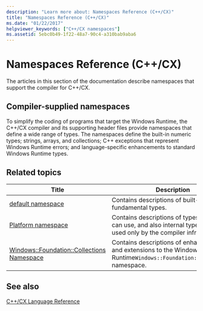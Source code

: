 ```yaml
---
description: "Learn more about: Namespaces Reference (C++/CX)"
title: "Namespaces Reference (C++/CX)"
ms.date: "01/22/2017"
helpviewer_keywords: ["C++/CX namespaces"]
ms.assetid: 5ebc0b49-1f22-48a7-90c4-a310bab9aba6
---
```

# Namespaces Reference (C++/CX)

The articles in this section of the documentation describe namespaces that support the compiler for C++/CX.

## Compiler-supplied namespaces

To simplify the coding of programs that target the Windows Runtime, the C++/CX compiler and its supporting header files provide namespaces that define a wide range of types. The namespaces define the built-in numeric types; strings, arrays, and collections; C++ exceptions that represent Windows Runtime errors; and language-specific enhancements to standard Windows Runtime types.

## Related topics

|Title|Description|
|-----------|-----------------|
|[default namespace](../cppcx/default-namespace.md)|Contains descriptions of built-in, fundamental types.|
|[Platform namespace](../cppcx/platform-namespace-c-cx.md)|Contains descriptions of types that you can use, and also internal types that are used only by the compiler infrastructure.|
|[Windows::Foundation::Collections Namespace](../cppcx/windows-foundation-collections-namespace-c-cx.md)|Contains descriptions of enhancements and extensions to the Windows Runtime`Windows::Foundation::Collections` namespace.|

## See also

[C++/CX Language Reference](../cppcx/visual-c-language-reference-c-cx.md)
